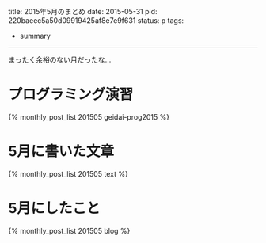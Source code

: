 title: 2015年5月のまとめ
date: 2015-05-31
pid: 220baeec5a50d09919425af8e7e9f631
status: p
tags:
- summary
---

まったく余裕のない月だったな…

# プログラミング演習
{% monthly_post_list 201505 geidai-prog2015 %}

# 5月に書いた文章
{% monthly_post_list 201505 text %}

# 5月にしたこと
{% monthly_post_list 201505 blog %}